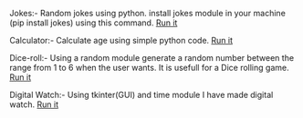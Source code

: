 Jokes:- Random jokes using python.
install jokes module in your machine (pip install jokes) using this command.
[Run it](https://replit.com/@7709447767/Jokes#main.py)


Calculator:- Calculate age using simple python code.
[Run it](https://replit.com/@7709447767/Calculate-age#main.py)


Dice-roll:- Using a random module generate a random number between the range from 1 to 6 when the user wants.
It is usefull for a Dice rolling game.
[Run it](https://replit.com/@7709447767/Dice-roll#main.py)


Digital Watch:- Using tkinter(GUI) and time module I have made digital watch.
[Run it](https://replit.com/@7709447767/Digital-Watch#main.py)
